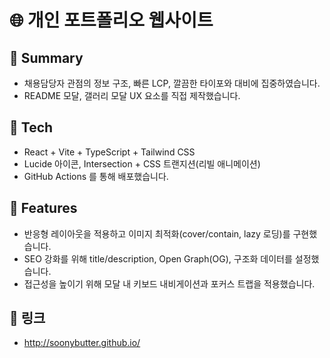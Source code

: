 # 🌐 개인 포트폴리오 웹사이트

## 📌 Summary
- 채용담당자 관점의 정보 구조, 빠른 LCP, 깔끔한 타이포와 대비에 집중하였습니다.
- README 모달, 갤러리 모달 UX 요소를 직접 제작했습니다.

## 🔨 Tech
- React + Vite + TypeScript + Tailwind CSS
- Lucide 아이콘, Intersection + CSS 트랜지션(리빌 애니메이션)
- GitHub Actions 를 통해 배포했습니다.

## 🚀 Features
- 반응형 레이아웃을 적용하고 이미지 최적화(cover/contain, lazy 로딩)를 구현했습니다.
- SEO 강화를 위해 title/description, Open Graph(OG), 구조화 데이터를 설정했습니다.
- 접근성을 높이기 위해 모달 내 키보드 내비게이션과 포커스 트랩을 적용했습니다.


## 📎 링크
-  http://soonybutter.github.io/